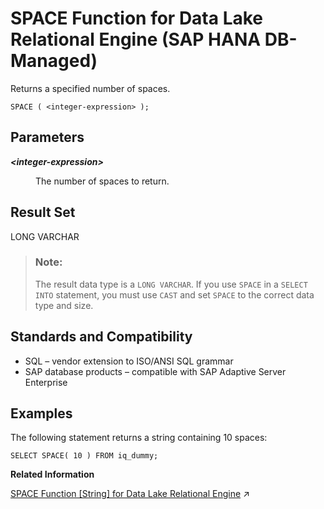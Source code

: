 <!-- loioad081410a2bf423c888257b5d0f621a3 -->

# SPACE Function for Data Lake Relational Engine \(SAP HANA DB-Managed\)

Returns a specified number of spaces.



```
SPACE ( <integer-expression> );
```



<a name="loioad081410a2bf423c888257b5d0f621a3__section_t33_gx5_vrb"/>

## Parameters


<dl>
<dt><b>

*<integer-expression\>*

</b></dt>
<dd>

The number of spaces to return.



</dd>
</dl>



<a name="loioad081410a2bf423c888257b5d0f621a3__section_bpv_gx5_vrb"/>

## Result Set

LONG VARCHAR

> ### Note:  
> The result data type is a `LONG VARCHAR`. If you use `SPACE` in a `SELECT INTO` statement, you must use `CAST` and set `SPACE` to the correct data type and size.



<a name="loioad081410a2bf423c888257b5d0f621a3__section_qyl_hx5_vrb"/>

## Standards and Compatibility

-   SQL – vendor extension to ISO/ANSI SQL grammar
-   SAP database products – compatible with SAP Adaptive Server Enterprise



<a name="loioad081410a2bf423c888257b5d0f621a3__section_zpf_3x5_vrb"/>

## Examples

The following statement returns a string containing 10 spaces:

```
SELECT SPACE( 10 ) FROM iq_dummy;
```

**Related Information**  


[SPACE Function \[String\] for Data Lake Relational Engine](https://help.sap.com/viewer/19b3964099384f178ad08f2d348232a9/2024_3_QRC/en-US/a5815e2c84f210158cf48f3c618df22c.html "Returns a specified number of spaces.") :arrow_upper_right:

